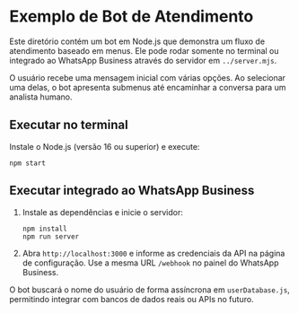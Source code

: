 # Exemplo de Bot de Atendimento

Este diretório contém um bot em Node.js que demonstra um fluxo de atendimento baseado em menus. Ele pode rodar somente no terminal ou integrado ao WhatsApp Business através do servidor em `../server.mjs`.

O usuário recebe uma mensagem inicial com várias opções. Ao selecionar uma delas, o bot apresenta submenus até encaminhar a conversa para um analista humano.

## Executar no terminal
Instale o Node.js (versão 16 ou superior) e execute:

```
npm start
```

## Executar integrado ao WhatsApp Business
1. Instale as dependências e inicie o servidor:
   ```
   npm install
   npm run server
   ```
2. Abra `http://localhost:3000` e informe as credenciais da API na página de configuração. Use a mesma URL `/webhook` no painel do WhatsApp Business.

O bot buscará o nome do usuário de forma assíncrona em `userDatabase.js`, permitindo integrar com bancos de dados reais ou APIs no futuro.

